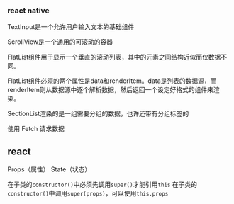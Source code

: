 
### react native

TextInput是一个允许用户输入文本的基础组件

ScrollView是一个通用的可滚动的容器

FlatList组件用于显示一个垂直的滚动列表，其中的元素之间结构近似而仅数据不同。

FlatList组件必须的两个属性是data和renderItem。data是列表的数据源，而renderItem则从数据源中逐个解析数据，然后返回一个设定好格式的组件来渲染。

SectionList渲染的是一组需要分组的数据，也许还带有分组标签的

使用 Fetch 请求数据


## react

Props（属性）
State（状态）

在子类的`constructor()`中必须先调用`super()`才能引用`this`
在子类的`constructor()`中调用`super(props)`，可以使用`this.props`

